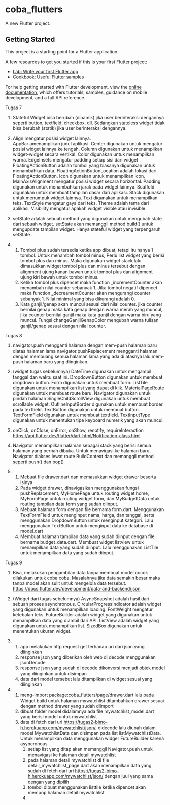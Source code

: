 # coba_flutters

A new Flutter project.

## Getting Started

This project is a starting point for a Flutter application.

A few resources to get you started if this is your first Flutter project:

- [Lab: Write your first Flutter app](https://docs.flutter.dev/get-started/codelab)
- [Cookbook: Useful Flutter samples](https://docs.flutter.dev/cookbook)

For help getting started with Flutter development, view the
[online documentation](https://docs.flutter.dev/), which offers tutorials,
samples, guidance on mobile development, and a full API reference.


Tugas 7
1.  Stateful Widget bisa berubah (dinamik) jika user berinteraksi dengannya seperti button, textfield, checkbox, dll. Sedangkan stateless widget tidak bisa berubah (statik) jika user berinteraksi dengannya.

2.  Align mengatur posisi widget lainnya.  
    AppBar amenampilkan judul aplikasi.
    Center digunakan untuk mengatur posisi widget lainnya ke tengah.
    Column digunakan untuk menampilkan widget-widget secara vertikal.
    Color digunakan untuk menampilkan warna.
    EdgeInsets mengatur padding setiap sisi dari widget
    FloatingActionButton adalah tombol yang biasanya digunakan untuk menambahkan data.
    FloatingActionButtonLocation adalah lokasi dari FloatingActionButton.
    Icon digunakan untuk menampilkan icon.
    MainAxisAlignment mengatur posisi widget secara horizontal.
    Padding digunakan untuk menambahkan jarak pada widget lainnya.
    Scaffold digunakan untuk membuat tampilan dasar dari aplikasi.
    Stack digunakan untuk menumpuk widget lainnya.
    Text digunakan untuk menampilkan teks.
    TextStyle mengatur gaya dari teks.
    Theme adalah tema dari aplikasi.
    Visibility mengatur apakah widget visible atau invisible.

3.  setState adalah sebuah method yang digunakan untuk mengubah state dari sebuah widget. setState akan memanggil method build() untuk mengupdate tampilan widget. Hanya stateful widget yang terpengaruh setState .

 4. 
    1.  Tombol plus sudah tersedia ketika app dibuat, tetapi itu hanya 1    tombol. Untuk menambah tombol minus, Perlu list widget yang berisi tombol plus dan minus. Maka digunakan widget stack lalu dimasukkan widget tombol plus dan minus tersebut dengan alignment ujung kanan bawah untuk tombol plus dan alignment ujung kiri bawah untuk tombol minus.
    2.  Ketika tombol plus dipencet maka function _incrementCounter akan menambah nilai counter sebanyak 1. Jika tombol negatif dipencet maka function _decreamentCounter akan mengurangi counter sebanyak 1. Nilai minimal yang bisa dikurangi adalah 0.
    3.  Kata ganjil/genap akan muncul sesuai dari nilai counter. jika counter bernilai genap maka kata genap dengan warna merah yang muncul, jika counter bernilai ganjil maka kata ganjil dengan warna biru yang muncul. Fungsi changeGanjilGenapColor mengubah warna tulisan ganjil/genap sesuai dengan nilai counter.

Tugas 8
1.  navigator.push mengganti halaman dengan mem-push halaman baru diatas halaman lama
    navigator.pushReplacement mengganti halaman dengan membuang semua halaman lama yang ada di atasnya lalu mem-push halaman baru yang diinginkan.

2.  (widget tugas sebelumnya)
    DateTime digunakan untuk mengambil tanggal dan waktu saat ini.
    DropdownButton digunakan untuk membuat dropdown button.
    Form digunakan untuk membuat form.
    ListTile digunakan untuk menampilkan list yang dapat di klik.
    MaterialPageRoute digunakan untuk membuat route baru.
    Navigator digunakan untuk pindah halaman
    SingleChildScrollView digunakan untuk membuat scrollable widget.
    OutlineInputBorder digunakan untuk membuat border pada textfield.
    TextButton digunakan untuk membuat button.
    TextFormField digunakan untuk membuat textfield.
    TextInputType digunakan untuk menentukan tipe keyboard numerik yang akan muncul.

3.  onClick, onClose, onError, onShow, renotify, requireInteraction
https://api.flutter.dev/flutter/dart-html/Notification-class.html

4.  Navigator menampilkan halaman sebagai stack yang berisi semua halaman yang pernah dibuka. Untuk menavigasi ke halaman baru, Navigator diakses lewat route BuildContext dan memanggil method seperti push() dan pop()

5.  1.  Mebuat file drawer.dart dan memasukkan widget drawer beserta isinya
    2.  Pada widget drawer, dinavigasikan menggunakan fungsi pushReplacement, MyHomePage untuk routing widget home, MyFormPage untuk routing widget form, dan MyBudgetData untuk routing tampilan data form yang sudah diinput.
    3.  Mebuat halaman form dengan file bernama form.dart. Menggunakan TextFormField untuk menginput nama, harga, dan tanggal, serta menggunakan DropdownButton untuk menginput kategori. Lalu menggunakan TextButton untuk menginput data ke database di model.dart
    4.  Membuat halaman tampilan data yang sudah diinput dengan file bernama budget_data.dart. Membuat widget listview untuk menampilkan data yang sudah diinput. Lalu menggunakan ListTile untuk menampilkan data yang sudah diinput.

Tugas 9
1.  Bisa, melakukan pengambilan data tanpa membuat model cocok dilakukan untuk coba coba. Masalahnya jika data semakin besar maka tanpa model akan sulit untuk mengelola data tersebut.
https://docs.flutter.dev/development/data-and-backend/json

2.  (Widget dari tugas sebelumnya)
    AsyncSnapshot adalah hasil dari sebuah proses asynchronous.
    CircularProgressIndicator adalah widget yang digunakan untuk menampilkan loading.
    FontWeight mengatur ketebalan teks.
    FutureBuilder adalah widget yang digunakan untuk menampilkan data yang diambil dari API.
    ListView adalah widget yang digunakan untuk menampilkan list.
    SizedBox digunakan untuk menentukan ukuran widget.

3.  1.  app melakukan http request get terhadap uri dari json yang diinginkan
    2.  response json yang diberikan oleh web di decode menggunakan jsonDecode 
    3.  response json yang sudah di decode dikonversi menjadi objek model yang diinginkan untuk disimpan
    4.  data dari model tersebut lalu ditampilkan di widget sesuai yang diinginkan

4.  1.  meng-import package:coba_flutters/page/drawer.dart lalu pada Widget build untuk halaman mywatchlist ditambahkan drawer sesuai dengan method drawer yang sudah diimport
    2.  dibuat folder model didalamnya ada file mywatchlist_model.dart yang berisi model untuk mywatchlist
    3.  data di fetch dari uri https://tugas2-bimo-h.herokuapp.com/mywatchlist/json/, didecode lalu diubah dalam model MywatchlistData dan disimpan pada list listMywatchlistData. Untuk menampilkan data menggunakan widger FutureBuilder karena asyncronous
        1.  setiap list yang ditap akan memanggil Navigator.push untuk menavigasi ke halaman detail mywatchlist
        2.  pada halaman detail mywatchlist di file detail_mywatchlist_page.dart akan menampilkan data yang sudah di fetch dari uri https://tugas2-bimo-h.herokuapp.com/mywatchlist/json/ dengan juul yang sama dengan yang dipilih
        3.  tombol dibuat menggunakan listtile ketika dipencet akan mempop halaman detail mywatchlist
        4.  
    